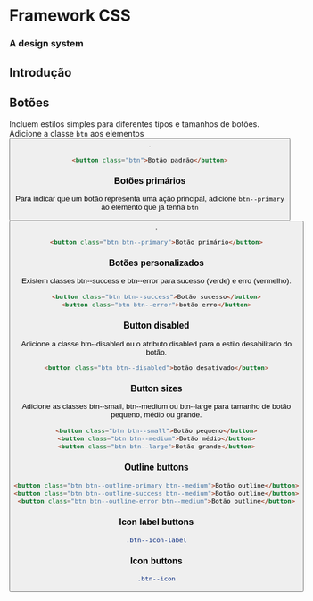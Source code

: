 # Framework CSS

### A design system

## Introdução

## Botões

Incluem estilos simples para diferentes tipos e tamanhos de botões. Adicione a classe `btn` aos elementos <button>.

```html
<button class="btn">Botão padrão</button>
```

### Botões primários

Para indicar que um botão representa uma ação principal, adicione `btn--primary` ao elemento que já tenha `btn` <button>.

```html
<button class="btn btn--primary">Botão primário</button>
```

### Botões personalizados

Existem classes btn--success e btn--error para sucesso (verde) e erro (vermelho).

```html
<button class="btn btn--success">Botão sucesso</button>
<button class="btn btn--error">botão erro</button>
```

### Button disabled

Adicione a classe btn--disabled ou o atributo disabled para o estilo desabilitado do botão.

```html
<button class="btn btn--disabled">botão desativado</button>
```

### Button sizes

Adicione as classes btn--small, btn--medium ou btn--large para tamanho de botão pequeno, médio ou grande.

```html
<button class="btn btn--small">Botão pequeno</button>
<button class="btn btn--medium">Botão médio</button>
<button class="btn btn--large">Botão grande</button>
```

### Outline buttons

```html
<button class="btn btn--outline-primary btn--medium">Botão outline</button>
<button class="btn btn--outline-success btn--medium">Botão outline</button>
<button class="btn btn--outline-error btn--medium">Botão outline</button>
```

### Icon label buttons

```css
.btn--icon-label
```

### Icon buttons

```css
.btn--icon
```
